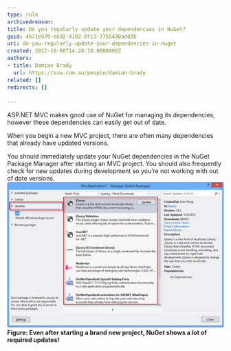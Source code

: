 ```yaml
---
type: rule
archivedreason: 
title: Do you regularly update your dependencies in NuGet?
guid: 4671e970-e692-4182-8f13-7755430add2b
uri: do-you-regularly-update-your-dependencies-in-nuget
created: 2012-10-08T14:28:10.0000000Z
authors:
- title: Damian Brady
  url: https://ssw.com.au/people/damian-brady
related: []
redirects: []

---
```


ASP.NET MVC makes good use of NuGet for managing its dependencies, however these dependencies can easily get out of date.

<!--endintro-->

When you begin a new MVC project, there are often many dependencies that already have updated versions.

You should immediately update your NuGet dependencies in the NuGet Package Manager after starting an MVC project. You should also frequently check for new updates during development so you’re not working with out of date versions.
![NuGet updates screen](nuget-updates.png)**Figure: Even after starting a brand new project, NuGet shows a lot of required updates!**
